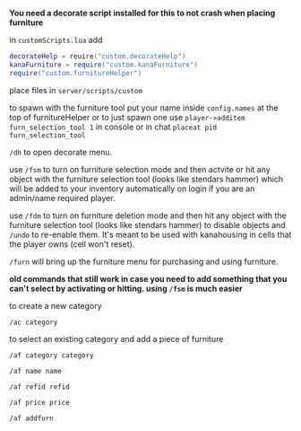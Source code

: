 **You need a decorate script installed for this to not crash when placing furniture**

in `customScripts.lua` add 
```lua
decorateHelp = reuire("custom.decorateHelp")
kanaFurniture = require("custom.kanaFurniture")
require("custom.furnitureHelper")
```

place files in `server/scripts/custom`

to spawn with the furniture tool put your name inside `config.names` at the top of furnitureHelper or to just spawn one use `player->additem furn_selection_tool 1` in console  or in chat `placeat pid furn_selection_tool`

`/dh` to open decorate menu.

use `/fsm` to turn on furniture selection mode and then actvite or hit any object with the furniture selection tool (looks like stendars hammer) which will be added to your inventory automatically on login if you are an admin/name required player.

use `/fdm` to turn on furniture deletion mode and then hit any object with the furniture selection tool (looks like stendars hammer) to disable objects and `/undo` to re-enable them. It's meant to be used with kanahousing in cells that the player owns (cell won't reset).

`/furn` will bring up the furniture menu for purchasing and using furniture.


**old commands that still work in case you need to add something that you can't select by activating or hitting. using `/fsm` is much easier**


to create a new category

```/ac category```


to select an existing category and add a piece of furniture

```
/af category category

/af name name 

/af refid refid

/af price price

/af addfurn
```
